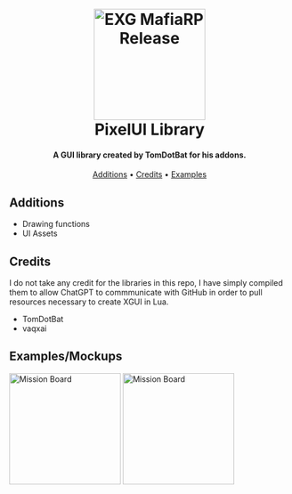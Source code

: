 

<h1 align="center">
  <br>
  <a href="http://www.amitmerchant.com/electron-markdownify"><img src="https://i.imgur.com/j54AuKq.png" alt="EXG MafiaRP Release" width="200"></a>
  <br>
  PixelUI Library
  <br>
</h1>

<h4 align="center">A GUI library created by TomDotBat for his addons.</h4>


<p align="center">
  <a href="#features">Additions</a> •
  <a href="#credits">Credits</a> •
  <a href="#additions">Examples</a>
</p>



## Additions

- Drawing functions
- UI Assets





## Credits

I do not take any credit for the libraries in this repo, I have simply compiled them to allow ChatGPT to commmunicate with GitHub in order to pull resources necessary to create XGUI in Lua.

- TomDotBat
- vaqxai


## Examples/Mockups

<a href="http://www.amitmerchant.com/electron-markdownify"><img src="https://camo.githubusercontent.com/c0838104fdfd8ed4c37fa7b028c9b608736a496f15966ee709318178f6ba4f57/68747470733a2f2f692e696d6775722e636f6d2f66394c79654a342e6a7067" alt="Mission Board" width="200"></a>
<a href="http://www.amitmerchant.com/electron-markdownify"><img src="https://camo.githubusercontent.com/618795f86bd7d2daa106e728f6a94debe709d3a64699c6b04749c28e10f10b46/68747470733a2f2f692e696d6775722e636f6d2f564562324463752e6a7067" alt="Mission Board" width="200"></a>

